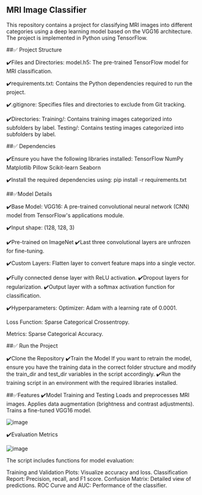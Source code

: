 ## MRI Image Classifier
This repository contains a project for classifying MRI images into different categories using a deep learning model based on the VGG16 architecture. The project is implemented in Python using TensorFlow.

##✅ Project Structure

✔️Files and Directories:
model.h5: The pre-trained TensorFlow model for MRI classification.

✔️requirements.txt: 
Contains the Python dependencies required to run the project.

✔️.gitignore: 
Specifies files and directories to exclude from Git tracking.

✔️Directories:
Training/: Contains training images categorized into subfolders by label.
Testing/: Contains testing images categorized into subfolders by label.

##✅ Dependencies

✔️Ensure you have the following libraries installed:
TensorFlow
NumPy
Matplotlib
Pillow
Scikit-learn
Seaborn

✔️Install the required dependencies using: pip install -r requirements.txt

##✅Model Details

✔️Base Model:
VGG16: A pre-trained convolutional neural network (CNN) model from TensorFlow's applications module.

✔️Input shape: 
(128, 128, 3)

✔️Pre-trained on ImageNet
✔️Last three convolutional layers are unfrozen for fine-tuning.

✔️Custom Layers:
Flatten layer to convert feature maps into a single vector.

✔️Fully connected dense layer with ReLU activation.
✔️Dropout layers for regularization.
✔️Output layer with a softmax activation function for classification.

✔️Hyperparameters:
Optimizer: 
Adam with a learning rate of 0.0001.

Loss Function: 
Sparse Categorical Crossentropy.

Metrics: 
Sparse Categorical Accuracy.

##✅ Run the Project

✔️Clone the Repository
✔️Train the Model
If you want to retrain the model, ensure you have the training data in the correct folder structure and modify the train_dir and test_dir variables in the script accordingly.
✔️Run the training script in an environment with the required libraries installed.

##✅Features
✔️Model Training and Testing
Loads and preprocesses MRI images.
Applies data augmentation (brightness and contrast adjustments).
Trains a fine-tuned VGG16 model.

![image](https://github.com/user-attachments/assets/4e2b0b7a-2032-476e-9b40-92007bdcaba4)

✔️Evaluation Metrics

   ![image](https://github.com/user-attachments/assets/9c9887f8-6a9c-4762-ae2e-35cb0924b02f)

The script includes functions for model evaluation:

Training and Validation Plots: Visualize accuracy and loss.
Classification Report: Precision, recall, and F1 score.
Confusion Matrix: Detailed view of predictions.
ROC Curve and AUC: Performance of the classifier.







